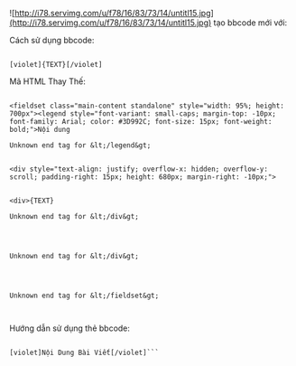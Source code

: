 ![http://i78.servimg.com/u/f78/16/83/73/14/untitl15.jpg](http://i78.servimg.com/u/f78/16/83/73/14/untitl15.jpg)
tạo bbcode mới với:

Cách sử dụng bbcode:

```

[violet]{TEXT}[/violet]

```

Mã HTML Thay Thế:
```

<fieldset class="main-content standalone" style="width: 95%; height: 700px"><legend style="font-variant: small-caps; margin-top: -10px; font-family: Arial; color: #3D992C; font-size: 15px; font-weight: bold;">Nội dung

Unknown end tag for &lt;/legend&gt;


<div style="text-align: justify; overflow-x: hidden; overflow-y: scroll; padding-right: 15px; height: 680px; margin-right: -10px;">


<div>{TEXT}

Unknown end tag for &lt;/div&gt;




Unknown end tag for &lt;/div&gt;




Unknown end tag for &lt;/fieldset&gt;



```

Hướng dẫn sử dụng thẻ bbcode:

```

[violet]Nội Dung Bài Viết[/violet]```